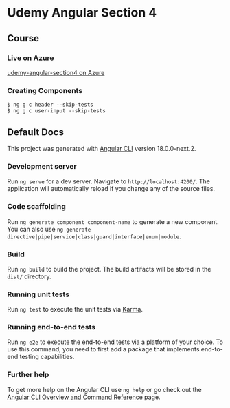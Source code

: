 # Udemy Angular Section 4
## Course
### Live on Azure
[udemy-angular-section4 on Azure](https://delightful-flower-09e79e703.5.azurestaticapps.net/) 

### Creating Components
```shell
$ ng g c header --skip-tests
$ ng g c user-input --skip-tests
```

## Default Docs

This project was generated with [Angular CLI](https://github.com/angular/angular-cli) version 18.0.0-next.2.

### Development server

Run `ng serve` for a dev server. Navigate to `http://localhost:4200/`. The application will automatically reload if you change any of the source files.

### Code scaffolding

Run `ng generate component component-name` to generate a new component. You can also use `ng generate directive|pipe|service|class|guard|interface|enum|module`.

### Build

Run `ng build` to build the project. The build artifacts will be stored in the `dist/` directory.

### Running unit tests

Run `ng test` to execute the unit tests via [Karma](https://karma-runner.github.io).

### Running end-to-end tests

Run `ng e2e` to execute the end-to-end tests via a platform of your choice. To use this command, you need to first add a package that implements end-to-end testing capabilities.

### Further help

To get more help on the Angular CLI use `ng help` or go check out the [Angular CLI Overview and Command Reference](https://angular.io/cli) page.

